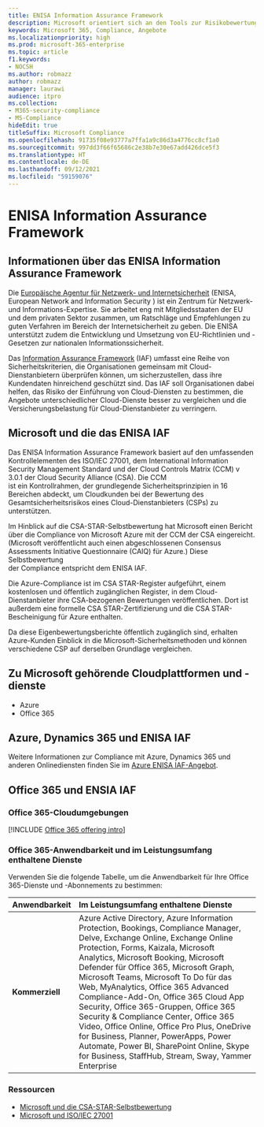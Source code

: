 ```yaml
---
title: ENISA Information Assurance Framework
description: Microsoft orientiert sich an den Tools zur Risikobewertung des ENISA Information Assurance Frameworks, basierend auf dessen CSA STAR-Selbstbewertung.
keywords: Microsoft 365, Compliance, Angebote
ms.localizationpriority: high
ms.prod: microsoft-365-enterprise
ms.topic: article
f1.keywords:
- NOCSH
ms.author: robmazz
author: robmazz
manager: laurawi
audience: itpro
ms.collection:
- M365-security-compliance
- MS-Compliance
hideEdit: true
titleSuffix: Microsoft Compliance
ms.openlocfilehash: 91735f08e93777a7ffa1a9c86d3a4776cc8cf1a0
ms.sourcegitcommit: 997dd3f66f65686c2e38b7e30e67add426dce5f3
ms.translationtype: HT
ms.contentlocale: de-DE
ms.lasthandoff: 09/12/2021
ms.locfileid: "59159076"
---
```

# <a name="enisa-information-assurance-framework"></a>ENISA Information Assurance Framework

## <a name="about-the-enisa-information-assurance-framework"></a>Informationen über das ENISA Information Assurance Framework

Die [Europäische Agentur für Netzwerk- und Internetsicherheit](https://www.enisa.europa.eu/) (ENISA, European Network and Information Security ) ist ein Zentrum für Netzwerk- und Informations-Expertise. Sie arbeitet eng mit Mitgliedsstaaten der EU und dem privaten Sektor zusammen, um Ratschläge und Empfehlungen zu guten Verfahren im Bereich der Internetsicherheit zu geben. Die ENISA unterstützt zudem die Entwicklung und Umsetzung von EU-Richtlinien und -Gesetzen zur nationalen Informationssicherheit.

Das [Information Assurance Framework](https://www.enisa.europa.eu/publications/cloud-computing-information-assurance-framework) (IAF) umfasst eine Reihe von Sicherheitskriterien, die Organisationen gemeinsam mit Cloud-Dienstanbietern überprüfen können, um sicherzustellen, dass ihre Kundendaten hinreichend geschützt sind. Das IAF soll Organisationen dabei helfen, das Risiko der Einführung von Cloud-Diensten zu bestimmen, die Angebote unterschiedlicher Cloud-Dienste besser zu vergleichen und die Versicherungsbelastung für Cloud-Dienstanbieter zu verringern.

## <a name="microsoft-and-the-enisa-iaf"></a>Microsoft und die das ENISA IAF

Das ENISA Information Assurance Framework basiert auf den umfassenden Kontrollelementen des ISO/IEC 27001, dem International Information Security Management Standard und der Cloud Controls Matrix (CCM) v 3.0.1 der Cloud Security Alliance (CSA). Die CCM  
ist ein Kontrollrahmen, der grundlegende Sicherheitsprinzipien in 16 Bereichen abdeckt, um Cloudkunden bei der Bewertung des Gesamtsicherheitsrisikos eines Cloud-Dienstanbieters (CSPs) zu unterstützen.

Im Hinblick auf die CSA-STAR-Selbstbewertung hat Microsoft einen Bericht über die Compliance von Microsoft Azure mit der CCM der CSA eingereicht. (Microsoft veröffentlicht auch einen abgeschlossenen Consensus Assessments Initiative Questionnaire (CAIQ) für Azure.) Diese Selbstbewertung  
der Compliance entspricht dem ENISA IAF.

Die Azure-Compliance ist im CSA STAR-Register aufgeführt, einem kostenlosen und öffentlich zugänglichen Register, in dem Cloud-Dienstanbieter ihre CSA-bezogenen Bewertungen veröffentlichen. Dort ist außerdem eine formelle CSA STAR-Zertifizierung und die CSA STAR-Bescheinigung für Azure enthalten.

Da diese Eigenbewertungsberichte öffentlich zugänglich sind, erhalten Azure-Kunden Einblick in die Microsoft-Sicherheitsmethoden und können verschiedene CSP auf derselben Grundlage vergleichen.

## <a name="microsoft-in-scope-cloud-platforms--services"></a>Zu Microsoft gehörende Cloudplattformen und -dienste

- Azure
- Office 365

## <a name="azure-dynamics-365-and-enisa-iaf"></a>Azure, Dynamics 365 und ENISA IAF

Weitere Informationen zur Compliance mit Azure, Dynamics 365 und anderen Onlinediensten finden Sie im [Azure ENISA IAF-Angebot](/azure/compliance/offerings/offering-eu-enisa-iaf).

## <a name="office-365-and-enisa-iaf"></a>Office 365 und ENSIA IAF

### <a name="office-365-cloud-environments"></a>Office 365-Cloudumgebungen

[!INCLUDE [Office 365 offering intro](../includes/o365-offering-introduction.md)]

### <a name="office-365-applicability-and-in-scope-services"></a>Office 365-Anwendbarkeit und im Leistungsumfang enthaltene Dienste

Verwenden Sie die folgende Tabelle, um die Anwendbarkeit für Ihre Office 365-Dienste und -Abonnements zu bestimmen:

| **Anwendbarkeit** | **Im Leistungsumfang enthaltene Dienste** |
|:------------------|:----------------------|
| **Kommerziell** | Azure Active Directory, Azure Information Protection, Bookings, Compliance Manager, Delve, Exchange Online, Exchange Online Protection, Forms, Kaizala, Microsoft Analytics, Microsoft Booking, Microsoft Defender für Office 365, Microsoft Graph, Microsoft Teams, Microsoft To Do für das Web, MyAnalytics, Office 365 Advanced Compliance-Add-On, Office 365 Cloud App Security, Office 365-Gruppen, Office 365 Security & Compliance Center, Office 365 Video, Office Online, Office Pro Plus, OneDrive for Business, Planner, PowerApps, Power Automate, Power BI, SharePoint Online, Skype for Business, StaffHub, Stream, Sway, Yammer Enterprise |

### <a name="resources"></a>Ressourcen

- [Microsoft und die CSA-STAR-Selbstbewertung](offering-csa-star-self-assessment.md)
- [Microsoft und ISO/IEC 27001](offering-ISO-27001.md)
